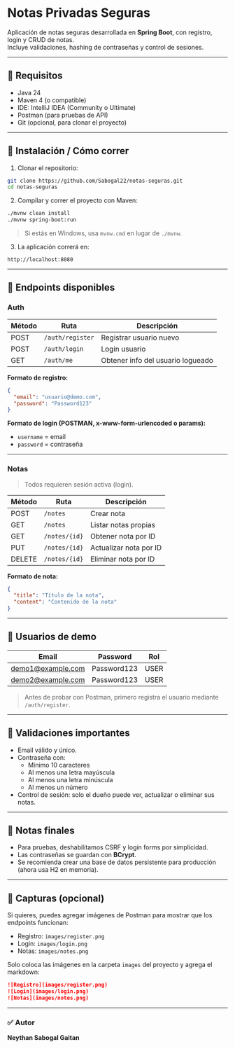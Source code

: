 # Notas Privadas Seguras

Aplicación de notas seguras desarrollada en **Spring Boot**, con registro, login y CRUD de notas.  
Incluye validaciones, hashing de contraseñas y control de sesiones.

---

## 🔹 Requisitos

- Java 24
- Maven 4 (o compatible)
- IDE: IntelliJ IDEA (Community o Ultimate)
- Postman (para pruebas de API)
- Git (opcional, para clonar el proyecto)

---

## 🔹 Instalación / Cómo correr

1. Clonar el repositorio:

```bash
git clone https://github.com/Sabogal22/notas-seguras.git
cd notas-seguras
```

2. Compilar y correr el proyecto con Maven:

```bash
./mvnw clean install
./mvnw spring-boot:run
```

> Si estás en Windows, usa `mvnw.cmd` en lugar de `./mvnw`.

3. La aplicación correrá en:  
```
http://localhost:8080
```

---

## 🔹 Endpoints disponibles

### **Auth**

| Método | Ruta | Descripción |
|--------|-----|-------------|
| POST   | `/auth/register` | Registrar usuario nuevo |
| POST   | `/auth/login`    | Login usuario |
| GET    | `/auth/me`       | Obtener info del usuario logueado |

**Formato de registro:**

```json
{
  "email": "usuario@demo.com",
  "password": "Password123"
}
```

**Formato de login (POSTMAN, x-www-form-urlencoded o params):**

- `username` = email
- `password` = contraseña

---

### **Notas**

> Todos requieren sesión activa (login).

| Método | Ruta | Descripción |
|--------|-----|-------------|
| POST   | `/notes`        | Crear nota |
| GET    | `/notes`        | Listar notas propias |
| GET    | `/notes/{id}`   | Obtener nota por ID |
| PUT    | `/notes/{id}`   | Actualizar nota por ID |
| DELETE | `/notes/{id}`   | Eliminar nota por ID |

**Formato de nota:**

```json
{
  "title": "Título de la nota",
  "content": "Contenido de la nota"
}
```

---

## 🔹 Usuarios de demo

| Email | Password | Rol |
|-------|----------|-----|
| demo1@example.com | Password123 | USER |
| demo2@example.com | Password123 | USER |

> Antes de probar con Postman, primero registra el usuario mediante `/auth/register`.

---

## 🔹 Validaciones importantes

- Email válido y único.
- Contraseña con:
  - Mínimo 10 caracteres
  - Al menos una letra mayúscula
  - Al menos una letra minúscula
  - Al menos un número
- Control de sesión: solo el dueño puede ver, actualizar o eliminar sus notas.

---

## 🔹 Notas finales

- Para pruebas, deshabilitamos CSRF y login forms por simplicidad.  
- Las contraseñas se guardan con **BCrypt**.  
- Se recomienda crear una base de datos persistente para producción (ahora usa H2 en memoria).  

---

## 🔹 Capturas (opcional)

Si quieres, puedes agregar imágenes de Postman para mostrar que los endpoints funcionan:

- Registro: `images/register.png`
- Login: `images/login.png`
- Notas: `images/notes.png`

Solo coloca las imágenes en la carpeta `images` del proyecto y agrega el markdown:

```markdown
![Registro](images/register.png)
![Login](images/login.png)
![Notas](images/notes.png)
```

---

### ✅ Autor

**Neythan Sabogal Gaitan**

